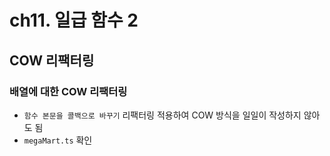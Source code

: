 # ch11. 일급 함수 2

## COW 리팩터링

### 배열에 대한 COW 리팩터링
- `함수 본문을 콜백으로 바꾸기` 리팩터링 적용하여 COW 방식을 일일이 작성하지 않아도 됨
- `megaMart.ts` 확인

